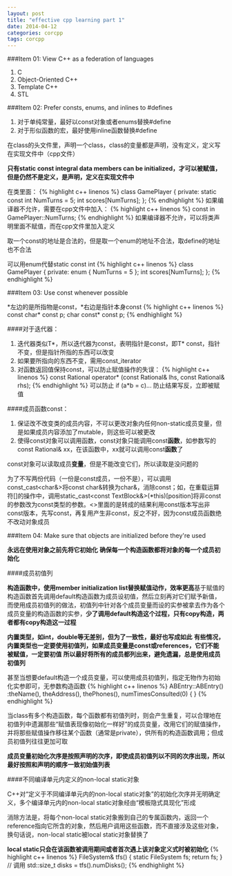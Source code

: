 ```yaml
---
layout: post
title: "effective cpp learning part 1"
date: 2014-04-12
categories: corcpp
tags: corcpp
---
```


###Item 01: View C++ as a federation of languages

1. C
2. Object-Oriented C++
3. Template C++
4. STL

###Item 02: Prefer consts, enums, and inlines to #defines

1. 对于单纯常量，最好以const对象或者enums替换#define
2. 对于形似函数的宏，最好使用inline函数替换#define

在class的头文件里，声明一个class，class的变量都是声明，没有定义，定义写在实现文件中（cpp文件）

**只有static const integral data members can be initialized，才可以被赋值，但是仍然不是定义，是声明，定义在实现文件中**

在类里面：
{% highlight c++ linenos %}
class GamePlayer {
private:
    static const int NumTurns = 5;
    int scores[NumTurns];
};
{% endhighlight %}
如果编译器不允许，需要在cpp文件中加入：
{% highlight c++ linenos %}
const in GamePlayer::NumTurns;
{% endhighlight %}
如果编译器不允许，可以将类声明里面不赋值，而在cpp文件里加入定义

取一个const的地址是合法的，但是取一个enum的地址不合法，取define的地址也不合法

可以用enum代替static const int
{% highlight c++ linenos %}
class GamePlayer {
private:
    enum { NumTurns = 5 };
    int scores[NumTurns];
};
{% endhighlight %}

###Item 03: Use const whenever possible

\*左边的是所指物是const，\*右边是指针本身const
{% highlight c++ linenos %}
const char* const p;
char const* const p;
{% endhighlight %}

####对于迭代器：

1. 迭代器类似T\*，所以迭代器为const，表明指针是const，即T\* const，指针不变，但是指针所指的东西可以改变
2. 如果要所指向的东西不变，需用const\_iterator
3. 对函数返回值保持const，可以防止赋值操作的失误：
{% highlight c++ linenos %}
const Rational operator* (const Rational& lhs, const Rational& rhs);
{% endhighlight %}
可以防止 if (a\*b = c)... 防止结果写反，立即被赋值

####成员函数const：

1. 保证改不改变类的成员内容，不可以更改对象内任何non-static成员变量，但是如果成员内容添加了mutable，则这些可以被更改
2. 使得const对象可以调用函数，const对象只能调用const**函数**，如参数写的const Rational& xx，在该函数中，xx就可以调用const**函数**了

const对象可以读取成员**变量**，但是不能改变它们，所以读取是没问题的

为了不写两份代码（一份是const成员，一份不是），可以调用const\_cast\<char&\>将const char&转换为char&，消除const；如，在重载运算符[]的操作中，调用static\_cast\<const TextBlock&\>(\*this)[position]将非const的参数改为const类型的参数。<>里面的是转成的结果利用const版本写出非const版本，先写const，再复用产生非const，反之不好，因为const成员函数绝不改动对象成员

###Item 04: Make sure that objects are initialized before they're used

**永远在使用对象之前先将它初始化**
**确保每一个构造函数都将对象的每一个成员初始化**

####成员初值列

**构造函数中，使用member initialization list替换赋值动作，效率更高**基于赋值的构造函数首先调用default构造函数为成员设初值，然后立刻再对它们赋予新值，而使用成员初值列的做法，初值列中针对各个成员变量而设的实参被拿去作为各个成员变量的构造函数的实参，**少了调用default构造这个过程，只有copy构造，两者都有copy构造这一过程**

**内置类型，如int，double等无差别，但为了一致性，最好也写成如此**
**有些情况，内置类型也一定要使用初值列，如果成员变量是const或references，它们不能被赋值，一定要初值**
**所以最好将所有的成员都列出来，避免遗漏，总是使用成员初值列**

甚至当想要default构造一个成员变量，可以使用成员初值列，指定无物作为初始化实参即可，无参数构造函数
{% highlight c++ linenos %}
ABEntry::ABEntry()
    :theName(),
    theAddress(),
    thePhones(),
    numTimesConsulted(0)
{ }
{% endhighlight %}

当class有多个构造函数，每个函数都有初值列时，则会产生重复，可以合理地在初值列中遗漏那些“赋值表现像初始化一样好”的成员变量，改用它们的赋值操作，并将那些赋值操作移往某个函数（通常是private），供所有的构造函数调用；但成员初值列往往更加可取

**成员变量初始化次序是按照声明的次序，即使成员初值列以不同的次序出现，所以最好按照和声明的顺序一致初始值列表**

####不同编译单元内定义的non-local static对象

C++对“定义于不同编译单元内的non-local static对象”的初始化次序并无明确定义，多个编译单元内的non-local static对象经由“模板隐式具现化”形成

消除方法是，将每个non-local static对象搬到自己的专属函数内，返回一个reference指向它所含的对象，然后用户调用这些函数，而不直接涉及这些对象，换句话说，non-local static被local static对象替换了

**local static只会在该函数被调用期间或者首次遇上该对象定义式时被初始化**
{% highlight c++ linenos %}
FileSystem& tfs()
{
    static FileSystem fs;
    return fs;
}
// 调用
std::size_t disks = tfs().numDisks();
{% endhighlight %}


